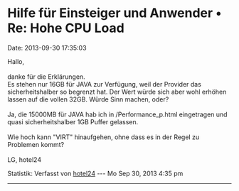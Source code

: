 Hilfe für Einsteiger und Anwender • Re: Hohe CPU Load
=====================================================

Date: 2013-09-30 17:35:03

Hallo,\
\
danke für die Erklärungen.\
Es stehen nur 16GB für JAVA zur Verfügung, weil der Provider das
sicherheitshalber so begrenzt hat. Der Wert würde sich aber wohl erhöhen
lassen auf die vollen 32GB. Würde Sinn machen, oder?\
\
Ja, die 15000MB für JAVA hab ich in /Performance\_p.html eingetragen und
quasi sicherheitshalber 1GB Puffer gelassen.\
\
Wie hoch kann \"VIRT\" hinaufgehen, ohne dass es in der Regel zu
Problemen kommt?\
\
LG, hotel24

Statistik: Verfasst von
[hotel24](http://forum.yacy-websuche.de/memberlist.php?mode=viewprofile&u=8871)
--- Mo Sep 30, 2013 4:35 pm

------------------------------------------------------------------------
